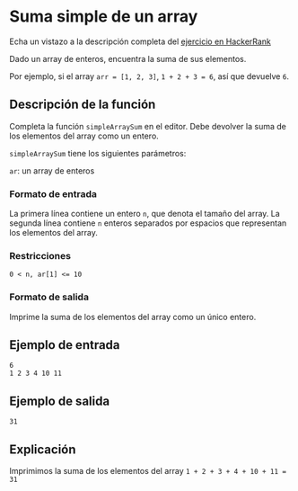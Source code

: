# Suma simple de un array

Echa un vistazo a la descripción completa del [ejercicio en HackerRank](https://www.hackerrank.com/challenges/simple-array-sum/)

Dado un array de enteros, encuentra la suma de sus elementos.

Por ejemplo, si el array `arr = [1, 2, 3]`, `1 + 2 + 3 = 6`, así que devuelve `6`.

## Descripción de la función

Completa la función `simpleArraySum` en el editor. Debe devolver la suma de los elementos del array como un entero.

`simpleArraySum` tiene los siguientes parámetros:

`ar`: un array de enteros

### Formato de entrada

La primera línea contiene un entero `n`, que denota el tamaño del array.
La segunda línea contiene `n` enteros separados por espacios que representan los elementos del array.

### Restricciones

`0 < n, ar[1] <= 10`

### Formato de salida

Imprime la suma de los elementos del array como un único entero.

## Ejemplo de entrada

```
6
1 2 3 4 10 11
```

## Ejemplo de salida

```
31
```

## Explicación

Imprimimos la suma de los elementos del array `1 + 2 + 3 + 4 + 10 + 11 = 31`